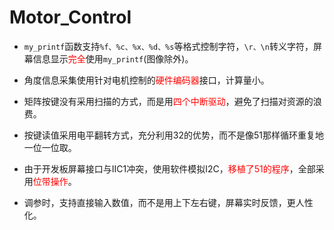 # Motor_Control
+ `my_printf`函数支持`%f、%c、%x、%d、%s`等格式控制字符，`\r、\n`转义字符，屏幕信息显示<font color=#FF0000>完全</font>使用`my_printf`(图像除外)。
- 角度信息采集使用针对电机控制的<font color=#FF0000>硬件编码器</font>接口，计算量小。
+ 矩阵按键没有采用扫描的方式，而是用<font color=#FF0000>四个中断驱动</font>，避免了扫描对资源的浪费。
- 按键读值采用电平翻转方式，充分利用32的优势，而不是像51那样循环重复地一位一位取。
+ 由于开发板屏幕接口与IIC1冲突，使用软件模拟I2C，<font color=#FF0000>移植了51的程序</font>，全部采用<font color=#FF0000>位带操作</font>。
- 调参时，支持直接输入数值，而不是用上下左右键，屏幕实时反馈，更人性化。
